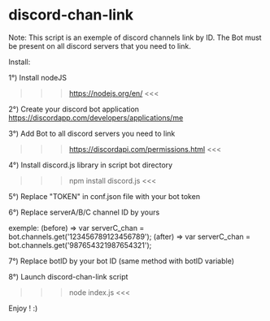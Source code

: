 # discord-chan-link

Note:
This script is an exemple of discord channels link by ID.
The Bot must be present on all discord servers that you need to link.

Install:

1°) Install nodeJS
>>> https://nodejs.org/en/ <<<

2°) Create your discord bot application
https://discordapp.com/developers/applications/me

3°) Add Bot to all discord servers you need to link
>>> https://discordapi.com/permissions.html <<<

4°) Install discord.js library in script bot directory
>>> npm install discord.js <<<

5°) Replace "TOKEN" in conf.json file with your bot token

6°) Replace serverA/B/C channel ID by yours

exemple: 
(before) => var serverC_chan = bot.channels.get('123456789123456789');
(after) => var serverC_chan = bot.channels.get('987654321987654321');

7°) Replace botID by your bot ID (same method with botID variable)

8°) Launch discord-chan-link script
>>> node index.js <<<

Enjoy ! :)


